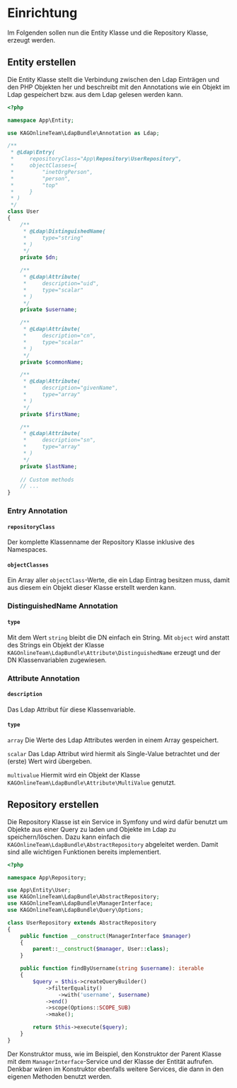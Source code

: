 # Einrichtung

Im Folgenden sollen nun die Entity Klasse und die Repository Klasse, erzeugt werden.

## Entity erstellen

Die Entity Klasse stellt die Verbindung zwischen den Ldap Einträgen und den PHP Objekten her und beschreibt mit den Annotations wie ein Objekt im Ldap gespeichert bzw. aus dem Ldap gelesen werden kann.

```php
<?php

namespace App\Entity;

use KAGOnlineTeam\LdapBundle\Annotation as Ldap;

/**
 * @Ldap\Entry(
 *     repositoryClass="App\Repository\UserRepository",
 *     objectClasses={
 *         "inetOrgPerson",
 *         "person",
 *         "top"
 *     }
 * )
 */
class User
{
    /**
     * @Ldap\DistinguishedName(
     *     type="string"
     * )
     */
    private $dn;

    /**
     * @Ldap\Attribute(
     *     description="uid",
     *     type="scalar"
     * )
     */
    private $username;

    /**
     * @Ldap\Attribute(
     *     description="cn",
     *     type="scalar"
     * )
     */
    private $commonName;

    /**
     * @Ldap\Attribute(
     *     description="givenName",
     *     type="array"
     * )
     */
    private $firstName;

    /**
     * @Ldap\Attribute(
     *     description="sn",
     *     type="array"
     * )
     */
    private $lastName;
    
    // Custom methods 
    // ...
}
```

### Entry Annotation

#### `repositoryClass`

Der komplette Klassenname der Repository Klasse inklusive des Namespaces.

#### `objectClasses`

Ein Array aller `objectClass`-Werte, die ein Ldap Eintrag besitzen muss, damit aus diesem ein Objekt dieser Klasse erstellt werden kann.

### DistinguishedName Annotation

#### `type`

Mit dem Wert `string` bleibt die DN einfach ein String. Mit `object` wird anstatt des Strings ein Objekt der Klasse `KAGOnlineTeam\LdapBundle\Attribute\DistinguishedName` erzeugt und der DN Klassenvariablen zugewiesen.

### Attribute Annotation

#### `description`

Das Ldap Attribut für diese Klassenvariable.

#### `type`

`array` Die Werte des Ldap Attributes werden in einem Array gespeichert.

`scalar` Das Ldap Attribut wird hiermit als Single-Value betrachtet und der (erste) Wert wird übergeben.

`multivalue` Hiermit wird ein Objekt der Klasse `KAGOnlineTeam\LdapBundle\Attribute\MultiValue` genutzt.

## Repository erstellen

Die Repository Klasse ist ein Service in Symfony und wird dafür benutzt um Objekte aus einer Query zu laden und 
Objekte im Ldap zu speichern/löschen. Dazu kann einfach die `KAGOnlineTeam\LdapBundle\AbstractRepository` abgeleitet 
werden. Damit sind alle wichtigen Funktionen bereits implementiert.

```php
<?php

namespace App\Repository;

use App\Entity\User;
use KAGOnlineTeam\LdapBundle\AbstractRepository;
use KAGOnlineTeam\LdapBundle\ManagerInterface;
use KAGOnlineTeam\LdapBundle\Query\Options;

class UserRepository extends AbstractRepository
{
    public function __construct(ManagerInterface $manager)
    {
        parent::__construct($manager, User::class);
    }

    public function findByUsername(string $username): iterable
    {
        $query = $this->createQueryBuilder()
            ->filterEquality()
                ->with('username', $username)
            ->end()
            ->scope(Options::SCOPE_SUB)
            ->make();

        return $this->execute($query);
    }
}
```

Der Konstruktor muss, wie im Beispiel, den Konstruktor der Parent Klasse mit dem `ManagerInterface`-Service und 
der Klasse der Entität aufrufen. Denkbar wären im Konstruktor ebenfalls weitere Services, die dann in den eigenen 
Methoden benutzt werden.
